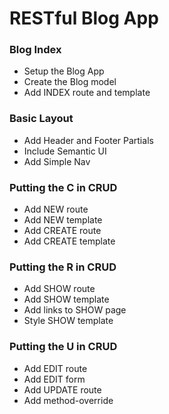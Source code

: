 # RESTful Blog App

### Blog Index
* Setup the Blog App
* Create the Blog model
* Add INDEX route and template

### Basic Layout
* Add Header and Footer Partials
* Include Semantic UI
* Add Simple Nav

### Putting the C in CRUD
* Add NEW route
* Add NEW template
* Add CREATE route
* Add CREATE template

### Putting the R in CRUD
* Add SHOW route
* Add SHOW template
* Add links to SHOW page
* Style SHOW  template

### Putting the U in CRUD
* Add EDIT route
* Add EDIT form
* Add UPDATE route
* Add method-override
